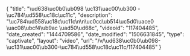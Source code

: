 {
    "title": "\ud638\uc0b0\ub098 \uc131\uac00\ub300 - \uc784\ud558\uc18c\uc11c",
    "description": "\uc784\ud558\uc18c\uc11c\n\n\uc0cc\ub514\uc5d0\uace0 \uac08\ubcf4\ub9ac \uad50\ud68c",
    "videoid": "117404485",
    "date_created": "1444709586",
    "date_modified": "1506631845",
    "type": "captivate",
    "layout": "video",
    "url": "\/v\/\ud638\uc0b0\ub098-\uc131\uac00\ub300-\uc784\ud558\uc18c\uc11c\/117404485"
}